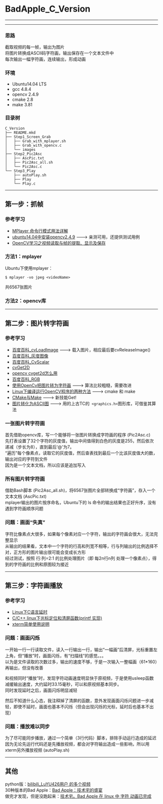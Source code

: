 # BadApple_C_Version

---

---

### 思路

截取视频的每一帧，输出为图片                          
将图片转换成ASCII码字符画，输出保存在一个文本文件中                
每次输出一幅字符画，连续输出，形成动画                     

### 环境

- Ubuntu14.04 LTS                
- gcc 4.8.4                   
- opencv 2.4.9          
- cmake 2.8           
- make 3.81           
          
### 目录树         

```
C_Version
├── README.mkd
├── Step1_Screen_Grab
│   ├── Grab_with_mplayer.sh
│   ├── Grab_with_opencv.c
│   └── images
├── Step2_Pic2Asc
│   ├── AscPic.txt
│   ├── Pic2Asc_all.sh
│   └── Pic2Asc.c
└── Step3_Play
    ├── autoPlay.sh
    ├── Play
    └── Play.c
```

---

## 第一步：抓帧

### 参考学习            

- [MPlayer 命令行模式用法详解](http://yp.oss.org.cn/software/show_resource.php?resource_id=716)            
- [ubuntu14.04中安装opencv2.4.9](http://my.oschina.net/u/1757926/blog/293976?fromerr=bsAsKQ0w) ---> 亲测可用，还提供测试用例             
- [OpenCV学习之视频读取与帧的提取、显示及保存](http://www.cnblogs.com/tgyf/archive/2013/05/19/3086916.html)                 

### 方法1：mplayer

Ubuntu下使用mplayer：

`$ mplayer -vo jpeg <videoName>`          

共6567张图片            

### 方法2：opencv库

---

## 第二步：图片转字符画

### 参考学习            

- [百度百科_cvLoadImage](http://baike.baidu.com/link?url=l5riubpsQyBd5Jfh5ExedMmYwV16pmnO5KdQDufNQYPiAdJv2hvANWwxbOopAzz39rygAZoS3xxRm2TTviLwp_) ---> 载入图片，相应最后要cvReleaseImage()                    
- [百度百科_灰度图像](http://baike.baidu.com/link?url=bqOnobbXhY1FEDj9FLiYenj2vnJ6g6cVvL3TdPdEF9zHPX5fUXUHo7_xWDbJQeiHZ0xO-D7ofgrIZE9YLDDbga)                    
- [百度百科_CvScalar](http://baike.baidu.com/link?url=eNUXQWhY-oAjQ-WHar62q5Lf_xiH_s8tydxDO_PlfcZ5HTdAI0ZNqEn1rC2eVTbAa1ovkdtdAter07aRtiwJcq)                    
- [cvGet2D](http://blog.sina.com.cn/s/blog_9edd4b8301013f83.html)                    
- [opencv cvget2d怎么用](http://zhidao.baidu.com/link?url=wRmVi9neBnv23IzjbtlL9HhXtgmM7rP8Uru308HTu0T4KC_6HT4ZVfJu9HABg4VD-6TIz2QSBK6838J0MnAjna)                    
- [百度百科_RGB](http://baike.baidu.com/link?url=KCl7qPqR6kIXxTJcAwl7ktPGLxtyAMOsJBP32uPqv0k8ZovAzDR1ZH1SYX0ilsVLDQxpl3hEl5TdOWSr-Tkc-a)                    
- [使用OpenCv把图片转为字符画](http://www.cnblogs.com/xianglan/archive/2010/12/01/1893840.html) ---> 算法比较粗糙，需要改进                    
- [Linux下编译运行OpenCV程序的两种方法](http://www.tuicool.com/articles/ieuMRnr) ---> cmake 和 make                
- [CMake与Make](http://my.oschina.net/xunxun/blog/86781) ---> 新技能Get!                                    
- [图片转化为ASCII图](http://tieba.baidu.com/p/1592726854) ---> 用的上古TC的` <graphics.h>`图形库，可借鉴其算法                  

### 一张图片转字符画            

首先借助opencv库，写一个能够将一张图片转换成字符画的程序 (Pic2Asc.c)                    
先打表设置了32个字符的灰度值，输出中间值得到白色的灰度是255，然后依次递减（步长为8），直到最后'@'为7。                    
“遍历”每个像素点，读取它的灰度值，然后查表找到最后一个比该灰度值大的数，输出对应的字符到文件                       
因为是一个文本文档，所以应该是追加写入                     

### 所有图片转字符画            

借助Bash脚本 (Pic2Asc_all.sh)，将6567张图片全部转换成“字符画”，存入一个文本文档 (AscPic.txt)                 
mplayer输出的图片按序命名，Ubuntu下的 ls 命令的输出结果也正好升序，没有遇到字符画顺序问题                       

### 问题：画面“失真”       

字符比像素点大很多，如果每个像素对应一个字符，输出的字符画会很大，无法完整显示                 
从输出的结果看，文本中一个字符的行高和列宽不相等，行与列输出的比例选择不对，正方形的图片输出很可能会变成长方形             
经过测试，按照 行:列=2:1 的比例处理图片（即 每2n行n列 处理一个像素点），得到的字符画的比例和原图较为接近                              

---

## 第三步：字符画播放

### 参考学习            

- [Linux下C语言延时](http://blog.chinaunix.net/uid-722885-id-124909.html)                  
- [C/C++ linux下光标定位和清屏函数(printf 实现)](http://zisedeqing.blog.163.com/blog/static/9555087120129111485394/)          
- [xterm简单使用说明](http://wenku.baidu.com/link?url=8Tq5VYu6wBqXvN9pz7IMvT0xPaKpd5HfKmiltceLNIScNtTzP_nPq_nDOnapJbNVUWM4DQ5M64cIgqg0qonV_OteffgOWp4QlZR5ws_Hsxi)                      

### 问题：画面闪烁

一开始一行一行读取文件，读入一行输出一行，输出“一幅画”后清屏，光标重置左上角，但“播放”时，画面闪烁，有“扫描线”的感觉。。。          
以为是文件读取的次数过多，输出的速度不够，于是一次输入一整幅画（61*160）再输出，但没有改善       

和视频同时“播放”时，发现字符动画速度明显快于原视频，于是使用usleep函数减缓输出速度，大约延时33.15毫秒，可以和原视频基本同步。       
同时发现延时之后，画面闪烁明显减轻         

然后不知道什么心态，我注释掉了清屏的函数，意外发现画面闪烁问题进一步减轻，即使不延时，画面也基本不闪烁（但会出现闪烁的光标，延时后也基本不出现）          

### 问题：播放难以同步

为了尽可能同步播放，通过一个简单（3行代码）脚本，排除手动运行造成的延迟                
因为无论先运行代码还是先播放视频，都会对字符输出造成一些影响，所以用xterm另外播放视频 (autoPlay.sh)                  

---

## 其他

python版：[bilibili_LuYU426用户 的多个视频](http://space.bilibili.com/77762/#!/index)           
30种版本的Bad Apple：[Bad Apple：技术宅的盛宴](http://www.guokr.com/article/7268/)              
做完才发现，但是没跑起来：[技术宅。Bad Apple 在 linux 中 字符 动画已完成](http://bbs.chinaunix.net/thread-1797109-1-1.html)